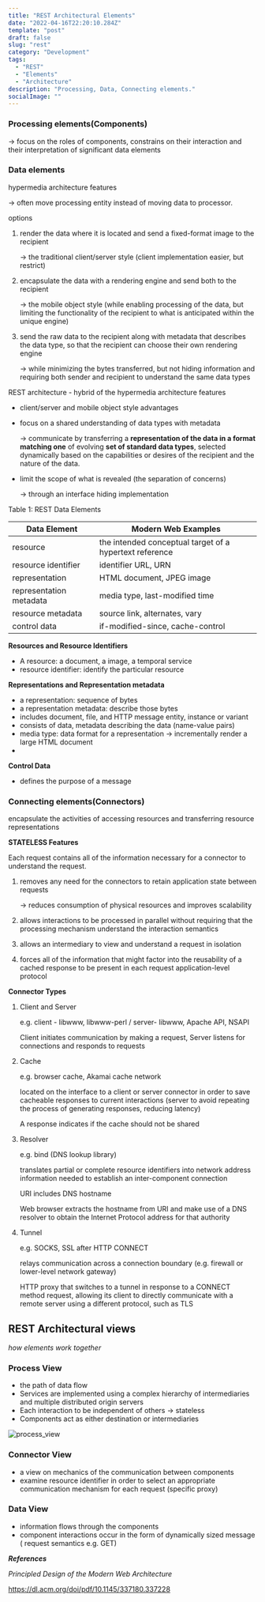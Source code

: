 ```yaml
---
title: "REST Architectural Elements"
date: "2022-04-16T22:20:10.284Z"
template: "post"
draft: false
slug: "rest"
category: "Development"
tags:
  - "REST"
  - "Elements"
  - "Architecture"
description: "Processing, Data, Connecting elements."
socialImage: ""
---
```


### Processing elements(Components)

→ focus on the roles of components, constrains on their interaction and their interpretation of significant data elements

### Data elements

hypermedia architecture features

→ often move processing entity instead of moving data to processor.

options 

1. render the data where it is located and send a fixed-format image to the recipient
    
    → the traditional client/server style (client implementation easier, but restrict)
    
2. encapsulate the data with a rendering engine and send both to the recipient
    
    → the mobile object style (while enabling processing of the data, but limiting the functionality of the recipient to what is anticipated within the unique engine)
    
3. send the raw data to the recipient along with metadata that describes the data type, so that the recipient can choose their own rendering engine
    
    → while minimizing the bytes transferred, but not hiding information and requiring both sender and recipient to understand the same data types
    

REST architecture - hybrid of the hypermedia architecture features

- client/server and mobile object style advantages
- focus on a shared understanding of data types with metadata
    
    → communicate by transferring a **representation of the data in a format matching one** of evolving **set of standard data types**, selected dynamically based on the capabilities or desires of the recipient and the nature of the data. 
    
- limit the scope of what is revealed (the separation of concerns)
    
    → through an interface hiding implementation
    

Table 1: REST Data Elements

| Data Element | Modern Web Examples |
| --- | --- |
| resource  | the intended conceptual target of a hypertext reference |
| resource identifier | identifier URL, URN |
| representation  | HTML document, JPEG image |
| representation metadata | media type, last-modified time |
| resource metadata  | source link, alternates, vary |
| control data  | if-modified-since, cache-control |

**Resources and Resource Identifiers**

- A resource: a document, a image, a temporal service
- resource identifier: identify the particular resource

**Representations and Representation metadata**

- a representation: sequence of bytes
- a representation metadata: describe those bytes
- includes document, file, and HTTP message entity, instance or variant
- consists of data, metadata describing the data (name-value pairs)
- media type: data format for a representation  → incrementally render a large HTML document
- 

**Control Data**

- defines the purpose of a message

### Connecting elements(Connectors)

encapsulate the activities of accessing resources and transferring resource representations

**STATELESS Features**

Each request contains all of the information necessary for a connector to understand the request.

1. removes any need for the connectors to retain application state between requests
    
    → reduces consumption of physical resources and improves scalability
    
2. allows interactions to be processed in parallel without requiring that the processing mechanism understand the interaction semantics
3. allows an intermediary to view and understand a request in isolation 
4. forces all of the information that might factor into the reusability of a cached response to be present in each request
application-level protocol

**Connector Types**

1. Client and Server
    
    e.g. client - libwww, libwww-perl / server- libwww, Apache API, NSAPI
    
    Client initiates communication by making a request, Server listens for connections and responds to requests
    
2. Cache
    
    e.g. browser cache, Akamai cache network
    
    located on the interface to a client or server connector in order to save cacheable responses to current interactions (server to avoid repeating the process of generating responses, reducing latency)
    
    A response indicates if the cache should not be shared 
    
3. Resolver
    
    e.g. bind (DNS lookup library)
    
    translates partial or complete resource identifiers into network address information needed to establish an inter-component connection
    
    URI includes DNS hostname
    
    Web browser extracts the hostname from URI and make use of a DNS resolver to obtain the Internet Protocol address for that authority
    
4. Tunnel
    
    e.g. SOCKS, SSL after HTTP CONNECT
    
    relays communication across a connection boundary (e.g. firewall or lower-level network gateway)
    
    HTTP proxy that switches to a tunnel in response to a CONNECT method request, allowing its client to directly communicate with a remote server using a different protocol, such as TLS
    

## REST Architectural views

*how elements work together*

### Process View

- the path of data flow
- Services are implemented using a complex hierarchy of intermediaries and multiple distributed origin servers
- Each interaction to be independent of others → stateless
- Components act as either destination or intermediaries

![process_view](/media/process_view.jpg)

### Connector View

- a view on mechanics of the communication between components
- examine resource identifier in order to select an appropriate communication mechanism for each request (specific proxy)

### Data View

- information flows through the components
- component interactions occur in the form of dynamically sized message ( request semantics e.g. GET)

***References***

*Principled Design of the Modern Web Architecture*

https://dl.acm.org/doi/pdf/10.1145/337180.337228